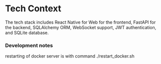 # Tech Context

The tech stack includes React Native for Web for the frontend, FastAPI for the backend, SQLAlchemy ORM, WebSocket support, JWT authentication, and SQLite database.


### Development notes

restarting of docker server is with command  ./restart_docker.sh 